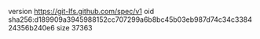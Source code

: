 version https://git-lfs.github.com/spec/v1
oid sha256:d189909a3945988152cc707299a6b8bc45b03eb987d74c34c338424356b240e6
size 37363
